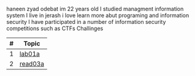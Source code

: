 haneen zyad odebat im 22 years old I studied managment information system 
I live in jerash 
i love learn more abut programing and information security 
I have participated in a number of information security competitions such as CTFs Challinges




\#|Topic
---|---
1  |[lab01a](lab01a.md)
2  |[read03a](read03a.md)
